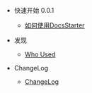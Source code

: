 
- 快速开始 0.0.1

  - [如何使用DocsStarter](zh-cn/README.md)
  

- 发现

  - [Who Used](zh-cn/who-used.md)


- ChangeLog

  - [ChangeLog](zh-cn/changelog.md)

